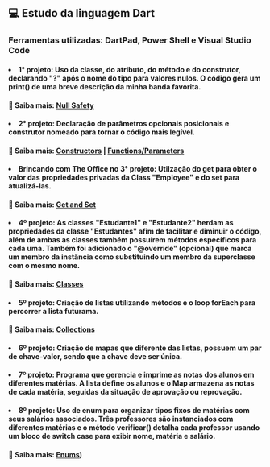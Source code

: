 ## 💻 Estudo da linguagem Dart 
### Ferramentas utilizadas: DartPad, Power Shell e Visual Studio Code

#### <li>1° projeto: Uso da classe, do atributo, do método e do construtor, declarando "?" após o nome do tipo para valores nulos. O código gera um print() de uma breve descrição da minha banda favorita.
#### 🔎 Saiba mais: [Null Safety](https://dart.dev/null-safety#:~:text=The%20Dart%20language%20enforces%20sound,can%20be%20difficult%20to%20debug)
#### <li>2° projeto: Declaração de parâmetros opcionais posicionais e construtor nomeado para tornar o código mais legível.
#### 🔎 Saiba mais: [Constructors](https://dart.dev/language/constructors) | [Functions/Parameters](https://dart.dev/language/functions)
#### <li>Brincando com The Office no 3° projeto: Utilzação do get para obter o valor das propriedades privadas da Class "Employee" e do set para atualizá-las.
#### 🔎 Saiba mais: [Get and Set](https://dart.dev/effective-dart/documentation)
#### <li>4º projeto: As classes "Estudante1" e "Estudante2" herdam as propriedades da classe "Estudantes" afim de facilitar e diminuir o código, além de ambas as classes também possuírem métodos específicos para cada uma. Também foi adicionado o "@override" (opcional) que marca um membro da instância como substituindo um membro da superclasse com o mesmo nome. 
#### 🔎 Saiba mais: [Classes](https://dart.dev/language/classes)
#### <li>5º projeto: Criação de listas utilizando métodos e o loop forEach para percorrer a lista futurama.
#### 🔎 Saiba mais: [Collections](https://dart.dev/language/classes)
#### <li>6º projeto: Criação de mapas que diferente das listas, possuem um par de chave-valor, sendo que a chave deve ser única.
#### <li>7º projeto: Programa que gerencia e imprime as notas dos alunos em diferentes matérias. A lista define os alunos e o Map armazena as notas de cada matéria, seguidas da situação de aprovação ou reprovação.
#### <li>8º projeto: Uso de enum para organizar tipos fixos de matérias com seus salários associados. Três professores são instanciados com diferentes matérias e o método verificar() detalha cada professor usando um bloco de switch case para exibir nome, matéria e salário.
#### 🔎 Saiba mais: [Enums](https://dart.dev/language/enums))
